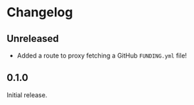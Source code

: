 # Changelog

## Unreleased

- Added a route to proxy fetching a GitHub `FUNDING.yml` file!

## 0.1.0

Initial release.
